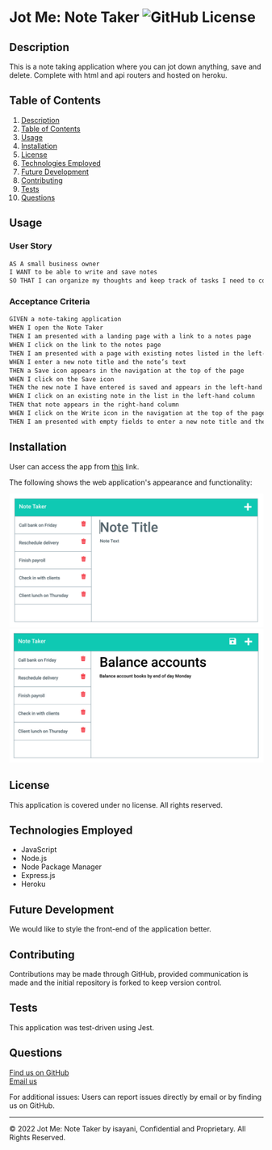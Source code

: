 # Jot Me: Note Taker ![GitHub License](https://img.shields.io/badge/license-No-blue.svg)

## Description

This is a note taking application where you can jot down anything, save and delete. Complete with html and api routers and hosted on heroku. 

## Table of Contents
1. [Description](#description)
2. [Table of Contents](#table-of-contents)
3. [Usage](#usage)
4. [Installation](#installation)
5. [License](#license)
6. [Technologies Employed](#technologies-employed)
7. [Future Development](#future-development)
8. [Contributing](#contributing)
9. [Tests](#tests)
10. [Questions](#questions)

## Usage
### User Story

```md
AS A small business owner
I WANT to be able to write and save notes
SO THAT I can organize my thoughts and keep track of tasks I need to complete
```

### Acceptance Criteria 

```md
GIVEN a note-taking application
WHEN I open the Note Taker
THEN I am presented with a landing page with a link to a notes page
WHEN I click on the link to the notes page
THEN I am presented with a page with existing notes listed in the left-hand column, plus empty fields to enter a new note title and the note’s text in the right-hand column
WHEN I enter a new note title and the note’s text
THEN a Save icon appears in the navigation at the top of the page
WHEN I click on the Save icon
THEN the new note I have entered is saved and appears in the left-hand column with the other existing notes
WHEN I click on an existing note in the list in the left-hand column
THEN that note appears in the right-hand column
WHEN I click on the Write icon in the navigation at the top of the page
THEN I am presented with empty fields to enter a new note title and the note’s text in the right-hand column
```

## Installation
User can access the app from [this](https://whispering-garden-04702.herokuapp.com/) link.

The following shows the web application's appearance and functionality:

![Application Demo](./public/assets/11-express-homework-demo-01.png)
![Application Demo](./public/assets/11-express-homework-demo-02.png)

## License
This application is covered under no license. All rights reserved.


## Technologies Employed
- JavaScript
- Node.js
- Node Package Manager
- Express.js
- Heroku


## Future Development

We would like to style the front-end of the application better.

## Contributing
Contributions may be made through GitHub, provided communication is made and the initial repository is forked to keep version control.

## Tests
This application was test-driven using Jest.

## Questions
[Find us on GitHub](https://github.com/isayani)<br/>
[Email us](isayani95@gmail.com)

For additional issues:
Users can report issues directly by email or by finding us on GitHub.  

- - -
© 2022 Jot Me: Note Taker by isayani, Confidential and Proprietary. All Rights Reserved.